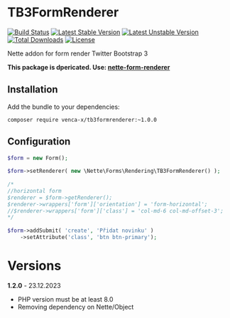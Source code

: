 TB3FormRenderer
===============
[![Build Status](https://travis-ci.org/venca-x/tb3formrenderer.svg)](https://travis-ci.org/venca-x/tb3formrenderer.svg?branch=master) 
[![Latest Stable Version](https://poser.pugx.org/venca-x/tb3formrenderer/v/stable.svg)](https://packagist.org/packages/venca-x/tb3formrenderer) 
[![Latest Unstable Version](https://poser.pugx.org/venca-x/tb3formrenderer/v/unstable.svg)](https://packagist.org/packages/venca-x/tb3formrenderer) 
[![Total Downloads](https://poser.pugx.org/venca-x/tb3formrenderer/downloads.svg)](https://packagist.org/packages/venca-x/tb3formrenderer) 
[![License](https://poser.pugx.org/venca-x/tb3formrenderer/license.svg)](https://packagist.org/packages/venca-x/tb3formrenderer)

Nette addon for form render Twitter Bootstrap 3

**This package is dpericated. Use: [nette-form-renderer](https://github.com/venca-x/nette-form-renderer)**

Installation
------------

Add the bundle to your dependencies:

```
composer require venca-x/tb3formrenderer:~1.0.0
```
 
Configuration
-------------

```php
$form = new Form();
        
$form->setRenderer( new \Nette\Forms\Rendering\TB3FormRenderer() );
  
/*
//horizontal form
$renderer = $form->getRenderer();
$renderer->wrappers['form']['orientation'] = 'form-horizontal';
//$renderer->wrappers['form']['class'] = 'col-md-6 col-md-offset-3';
*/
  
$form->addSubmit( 'create', 'Přidat novinku' )
    ->setAttribute('class', 'btn btn-primary');
```

# Versions

**1.2.0** - 23.12.2023

- PHP version must be at least 8.0
- Removing dependency on Nette/Object

